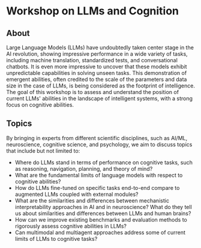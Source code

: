 # Workshop on LLMs and Cognition

## About

Large Language Models (LLMs) have undoubtedly taken center stage in the AI revolution, showing impressive performance in a wide variety of tasks, including machine translation, standardized tests, and conversational chatbots. It is even more impressive to uncover that these models exhibit unpredictable capabilities in solving unseen tasks. This demonstration of emergent abilities, often credited to the scale of the parameters and data size in the case of LLMs, is being considered as the footprint of intelligence. The goal of this workshop is to assess and understand the position of current LLMs' abilities in the landscape of intelligent systems, with a strong focus on cognitive abilities. 

## Topics

By bringing in experts from different scientific disciplines, such as AI/ML, neuroscience, cognitive science, and psychology, we aim to discuss topics that include but not limited to:

- Where do LLMs stand in terms of performance on cognitive tasks, such as reasoning, navigation, planning, and theory of mind?
- What are the fundamental limits of language models with respect to cognitive abilities?
- How do LLMs fine-tuned on specific tasks end-to-end compare to augmented LLMs coupled with external modules?
- What are the similarities and differences between mechanistic interpretability approaches in AI and in neuroscience? What do they tell us about similarities and differences between LLMs and human brains?
- How can we improve existing benchmarks and evaluation methods to rigorously assess cognitive abilities in LLMs?
- Can multimodal and multiagent approaches address some of current limits of LLMs to cognitive tasks?
